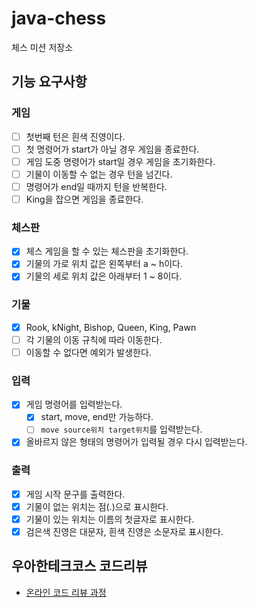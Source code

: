 # java-chess

체스 미션 저장소

## 기능 요구사항

### 게임

- [ ] 첫번째 턴은 흰색 진영이다.
- [ ] 첫 명령어가 start가 아닐 경우 게임을 종료한다.
- [ ] 게임 도중 명령어가 start일 경우 게임을 초기화한다.
- [ ] 기물이 이동할 수 없는 경우 턴을 넘긴다.
- [ ] 명령어가 end일 때까지 턴을 반복한다.
- [ ] King을 잡으면 게임을 종료한다.

### 체스판

- [x] 체스 게임을 할 수 있는 체스판을 초기화한다.
- [x] 기물의 가로 위치 값은 왼쪽부터 a ~ h이다.
- [x] 기물의 세로 위치 값은 아래부터 1 ~ 8이다.

### 기물

- [x] Rook, kNight, Bishop, Queen, King, Pawn
- [ ] 각 기물의 이동 규칙에 따라 이동한다.
- [ ] 이동할 수 없다면 예외가 발생한다.

### 입력

- [x] 게임 명령어를 입력받는다.
    - [x] start, move, end만 가능하다.
    - [ ] `move source위치 target위치`를 입력받는다.
- [x] 올바르지 않은 형태의 명령어가 입력될 경우 다시 입력받는다.

### 출력

- [x] 게임 시작 문구를 출력한다.
- [x] 기물이 없는 위치는 점(.)으로 표시한다.
- [x] 기물이 있는 위치는 이름의 첫글자로 표시한다.
- [x] 검은색 진영은 대문자, 흰색 진영은 소문자로 표시한다.

## 우아한테크코스 코드리뷰

- [온라인 코드 리뷰 과정](https://github.com/woowacourse/woowacourse-docs/blob/master/maincourse/README.md)
